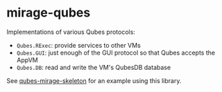 mirage-qubes
============

Implementations of various Qubes protocols:

- `Qubes.RExec`: provide services to other VMs
- `Qubes.GUI`: just enough of the GUI protocol so that Qubes accepts the AppVM
- `Qubes.DB`: read and write the VM's QubesDB database

See [qubes-mirage-skeleton][] for an example using this library.

[qubes-mirage-skeleton]: https://github.com/talex5/qubes-mirage-skeleton
